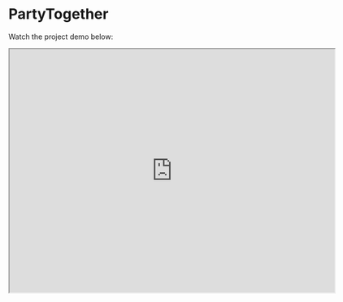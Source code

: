 # PartyTogether

Watch the project demo below:

<iframe src="https://drive.google.com/file/d/1IBsaqfNNfq-g8FiD8zYPSt6sNh0tlOZ1/preview" width="640" height="480" allow="autoplay"></iframe>


